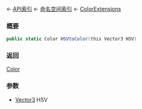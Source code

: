 ← [API索引](Api-Index) ← [命名空间索引](Namespace-Index) ← [ColorExtensions](VRageMath.ColorExtensions)

### 概要

```csharp
public static Color HSVtoColor(this Vector3 HSV)
```

### 返回

[Color](VRageMath.Color)

### 参数

* [Vector3](VRageMath.Vector3) HSV
